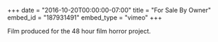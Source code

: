 +++
date = "2016-10-20T00:00:00-07:00"
title = "For Sale By Owner"
embed_id = "187931491"
embed_type = "vimeo"
+++

Film produced for the 48 hour film horror project.
